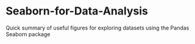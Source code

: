 # Seaborn-for-Data-Analysis
Quick summary of useful figures for exploring datasets using the Pandas Seaborn package
